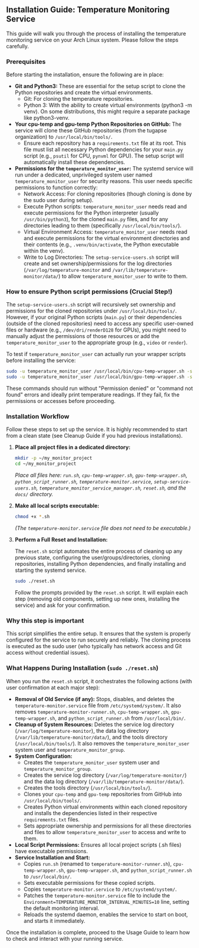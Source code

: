 ## Installation Guide: Temperature Monitoring Service

This guide will walk you through the process of installing the temperature monitoring service on your Arch Linux system. Please follow the steps carefully.

### Prerequisites

Before starting the installation, ensure the following are in place:

*   **Git and Python3:** These are essential for the setup script to clone the Python repositories and create the virtual environments.
    *   Git: For cloning the temperature repositories.
    *   Python 3: With the ability to create virtual environments (python3 -m venv). On some distributions, this might require a separate package like python3-venv.
*   **Your cpu-temp and gpu-temp Python Repositories on GitHub:** The service will clone these GitHub repositories (from the tugapse organization) to `/usr/local/bin/tools/`.
    *   Ensure each repository has a `requirements.txt` file at its root. This file must list all necessary Python dependencies for your `main.py` script (e.g., `psutil` for CPU, `pynvml` for GPU). The setup script will automatically install these dependencies.
*   **Permissions for the `temperature_monitor_user`:** The systemd service will run under a dedicated, unprivileged system user named `temperature_monitor_user` for security reasons. This user needs specific permissions to function correctly:
    *   Network Access: For cloning repositories (though cloning is done by the sudo user during setup).
    *   Execute Python scripts: `temperature_monitor_user` needs read and execute permissions for the Python interpreter (usually `/usr/bin/python3`), for the cloned `main.py` files, and for any directories leading to them (specifically `/usr/local/bin/tools/`).
    *   Virtual Environment Access: `temperature_monitor_user` needs read and execute permissions for the virtual environment directories and their contents (e.g., `.venv/bin/activate`, the Python executable within the venv).
    *   Write to Log Directories: The `setup-service-users.sh` script will create and set ownership/permissions for the log directories (`/var/log/temperature-monitor` and `/var/lib/temperature-monitor/data/`) to allow `temperature_monitor_user` to write to them.

### How to ensure Python script permissions (Crucial Step!)

The `setup-service-users.sh` script will recursively set ownership and permissions for the cloned repositories under `/usr/local/bin/tools/`. However, if your original Python scripts (`main.py`) or their dependencies (outside of the cloned repositories) need to access any specific user-owned files or hardware (e.g., `/dev/dri/renderD128` for GPUs), you might need to manually adjust the permissions of those resources or add the `temperature_monitor_user` to the appropriate group (e.g., `video` or `render`).

To test if `temperature_monitor_user` can actually run your wrapper scripts before installing the service:

```bash
sudo -u temperature_monitor_user /usr/local/bin/cpu-temp-wrapper.sh -s
sudo -u temperature_monitor_user /usr/local/bin/gpu-temp-wrapper.sh -s
```

These commands should run without "Permission denied" or "command not found" errors and ideally print temperature readings. If they fail, fix the permissions or accesses before proceeding.

### Installation Workflow

Follow these steps to set up the service. It is highly recommended to start from a clean state (see Cleanup Guide if you had previous installations).

1.  **Place all project files in a dedicated directory:**

    ```bash
    mkdir -p ~/my_monitor_project
    cd ~/my_monitor_project
    ```

    *Place all files here: `run.sh`, `cpu-temp-wrapper.sh`, `gpu-temp-wrapper.sh`, `python_script_runner.sh`, `temperature-monitor.service`, `setup-service-users.sh`, `temperature_monitor_service_manager.sh`, `reset.sh`, and the `docs/` directory.*
2.  **Make all local scripts executable:**

    ```bash
    chmod +x *.sh
    ```

    *(The `temperature-monitor.service` file does not need to be executable.)*
3.  **Perform a Full Reset and Installation:**

    The `reset.sh` script automates the entire process of cleaning up any previous state, configuring the user/groups/directories, cloning repositories, installing Python dependencies, and finally installing and starting the systemd service.

    ```bash
    sudo ./reset.sh
    ```

    Follow the prompts provided by the `reset.sh` script. It will explain each step (removing old components, setting up new ones, installing the service) and ask for your confirmation.

### Why this step is important

This script simplifies the entire setup. It ensures that the system is properly configured for the service to run securely and reliably. The cloning process is executed as the sudo user (who typically has network access and Git access without credential issues).

### What Happens During Installation (`sudo ./reset.sh`)

When you run the `reset.sh` script, it orchestrates the following actions (with user confirmation at each major step):

*   **Removal of Old Service (if any):** Stops, disables, and deletes the `temperature-monitor.service` file from `/etc/systemd/system/`. It also removes `temperature-monitor-runner.sh`, `cpu-temp-wrapper.sh`, `gpu-temp-wrapper.sh`, and `python_script_runner.sh` from `/usr/local/bin/`.
*   **Cleanup of System Resources:** Deletes the service log directory (`/var/log/temperature-monitor`), the data log directory (`/var/lib/temperature-monitor/data/`), and the tools directory (`/usr/local/bin/tools/`). It also removes the `temperature_monitor_user` system user and `temperature_monitor_group`.
*   **System Configuration:**
    *   Creates the `temperature_monitor_user` system user and `temperature_monitor_group`.
    *   Creates the service log directory (`/var/log/temperature-monitor/`) and the data log directory (`/var/lib/temperature-monitor/data/`).
    *   Creates the tools directory (`/usr/local/bin/tools/`).
    *   Clones your `cpu-temp` and `gpu-temp` repositories from GitHub into `/usr/local/bin/tools/`.
    *   Creates Python virtual environments within each cloned repository and installs the dependencies listed in their respective `requirements.txt` files.
    *   Sets appropriate ownership and permissions for all these directories and files to allow `temperature_monitor_user` to access and write to them.
*   **Local Script Permissions:** Ensures all local project scripts (.sh files) have executable permissions.
*   **Service Installation and Start:**
    *   Copies `run.sh` (renamed to `temperature-monitor-runner.sh`), `cpu-temp-wrapper.sh`, `gpu-temp-wrapper.sh`, and `python_script_runner.sh` to `/usr/local/bin/`.
    *   Sets executable permissions for these copied scripts.
    *   Copies `temperature-monitor.service` to `/etc/systemd/system/`.
    *   Patches the `temperature-monitor.service` file to include the `Environment=TEMPERATURE_MONITOR_INTERVAL_MINUTES=10` line, setting the default monitoring interval.
    *   Reloads the systemd daemon, enables the service to start on boot, and starts it immediately.

Once the installation is complete, proceed to the Usage Guide to learn how to check and interact with your running service.